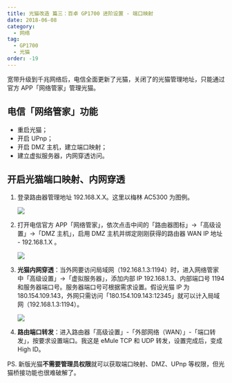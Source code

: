 ```yaml
---
title: 光猫改造 篇三：百卓 GP1700 进阶设置 - 端口映射
date: 2018-06-08
category:
  - 网络
tag:
  - GP1700
  - 光猫
order: -19
---
```


宽带升级到千兆网络后，电信全面更新了光猫，关闭了的光猫管理地址，只能通过官方 APP「网络管家」管理光猫。

## 电信「网络管家」功能

- 重启光猫；
- 开启 UPnp；
- 开启 DMZ 主机，建立端口映射；
- 建立虚拟服务器，内网穿透访问。

## 开启光猫端口映射、内网穿透

1. 登录路由器管理地址 192.168.X.X。这里以梅林 AC5300 为图例。

   ![](https://tc.seoipo.com/20180608183159.png)

2. 打开电信官方 APP「网络管家」，依次点击中间的「路由器图标」→「高级设置」→「DMZ 主机」，启用 DMZ 主机并绑定刚刚获得的路由器 WAN IP 地址 - 192.168.1.X 。

   ![](https://tc.seoipo.com/20180608185618.png)

3. **光猫内网穿透**：当外网要访问局域网（192.168.1.3:1194）时，进入网络管家中「高级设置」→「虚拟服务器」，添加内部 IP 192.168.1.3、内部端口号 1194 和服务器端口号。服务器端口号可根据需求设置。假设光猫 IP 为 180.154.109.143，外网只需访问「180.154.109.143:12345」就可以计入局域网（192.168.1.3:1194）。

   ![](https://tc.seoipo.com/20190330175000.png?imageMogr2/auto-orient/strip%7CimageView2/2/h/600)

4. **路由端口转发**：进入路由器「高级设置」-「外部网络（WAN）」-「端口转发」，按要求设置端口。我这是 eMule TCP 和 UDP 转发，设置完成后，变成 High ID。

PS. 新版光猫**不需要管理员权限**就可以获取端口映射、DMZ、UPnp 等权限，但光猫桥接功能也很难破解了。
